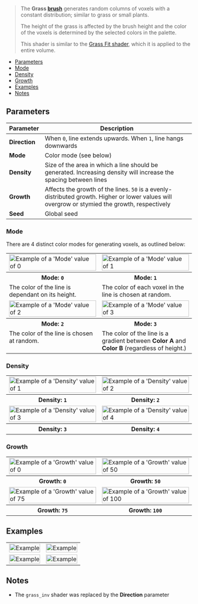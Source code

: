 > The **Grass [brush](Brush-Shaders)** generates random columns of voxels with a constant distribution; similar to grass or small plants.
>
>  The height of the grass is affected by the brush height and the color of the voxels is determined by the selected colors in the palette.
>
> This shader is similar to the [Grass Fit shader](Grass-Brush), which it is applied to the entire volume.

<!-- TOC -->
- [Parameters](#parameters)
- [Mode](#mode)
- [Density](#density)
- [Growth](#growth)
- [Examples](#examples)
- [Notes](#notes)

## Parameters

Parameter | Description
--------- | -----------
**Direction** | When `0`, line extends upwards. When `1`, line hangs downwards
**Mode** | Color mode (see below)
**Density** | Size of the area in which a line should be generated. Increasing density will increase the spacing between lines
**Growth** | Affects the growth of the lines. `50` is a evenly-distributed growth. Higher or lower values will overgrow or stymied the growth, respectively
**Seed** | Global seed

### Mode

There are 4 distinct color modes for generating voxels, as outlined below:

<!-- SAMPLE grass modes 2 -->
<table>
	<tr>
		<td width="50%"><img width="100%" src="https://s3.amazonaws.com/misc.lachlanmcdonald.com/magicavoxel-shaders/0.10.3/grass_mode0.png" alt="Example of a 'Mode' value of 0"></td>
		<td width="50%"><img width="100%" src="https://s3.amazonaws.com/misc.lachlanmcdonald.com/magicavoxel-shaders/0.10.3/grass_mode1.png" alt="Example of a 'Mode' value of 1"></td>
	</tr>
	<tr>
		<th>Mode: <code>0</code></th>
		<th>Mode: <code>1</code></th>
	</tr>
	<tr>
		<td valign="top">The color of the line is dependant on its height.</td>
		<td valign="top">The color of each voxel in the line is chosen at random.</td>
	</tr>
	<tr>
		<td width="50%"><img width="100%" src="https://s3.amazonaws.com/misc.lachlanmcdonald.com/magicavoxel-shaders/0.10.3/grass_mode2.png" alt="Example of a 'Mode' value of 2"></td>
		<td width="50%"><img width="100%" src="https://s3.amazonaws.com/misc.lachlanmcdonald.com/magicavoxel-shaders/0.10.3/grass_mode3.png" alt="Example of a 'Mode' value of 3"></td>
	</tr>
	<tr>
		<th>Mode: <code>2</code></th>
		<th>Mode: <code>3</code></th>
	</tr>
	<tr>
		<td valign="top">The color of the line is chosen at random.</td>
		<td valign="top">The color of the line is a gradient between <strong>Color A</strong> and<strong> Color B</strong> (regardless of height.)</td>
	</tr>
</table>
<!-- END -->

### Density

<!-- SAMPLE grass density 2 -->
<table>
	<tr>
		<td width="50%"><img width="100%" src="https://s3.amazonaws.com/misc.lachlanmcdonald.com/magicavoxel-shaders/0.10.3/grass_density1.png" alt="Example of a 'Density' value of 1"></td>
		<td width="50%"><img width="100%" src="https://s3.amazonaws.com/misc.lachlanmcdonald.com/magicavoxel-shaders/0.10.3/grass_density2.png" alt="Example of a 'Density' value of 2"></td>
	</tr>
	<tr>
		<th>Density: <code>1</code></th>
		<th>Density: <code>2</code></th>
	</tr>
	<tr>
		<td width="50%"><img width="100%" src="https://s3.amazonaws.com/misc.lachlanmcdonald.com/magicavoxel-shaders/0.10.3/grass_density3.png" alt="Example of a 'Density' value of 3"></td>
		<td width="50%"><img width="100%" src="https://s3.amazonaws.com/misc.lachlanmcdonald.com/magicavoxel-shaders/0.10.3/grass_density4.png" alt="Example of a 'Density' value of 4"></td>
	</tr>
	<tr>
		<th>Density: <code>3</code></th>
		<th>Density: <code>4</code></th>
	</tr>
</table>
<!-- END -->

### Growth

<!-- SAMPLE grass growth 2 -->
<table>
	<tr>
		<td width="50%"><img width="100%" src="https://s3.amazonaws.com/misc.lachlanmcdonald.com/magicavoxel-shaders/0.10.3/grass_growth000.png" alt="Example of a 'Growth' value of 0"></td>
		<td width="50%"><img width="100%" src="https://s3.amazonaws.com/misc.lachlanmcdonald.com/magicavoxel-shaders/0.10.3/grass_growth050.png" alt="Example of a 'Growth' value of 50"></td>
	</tr>
	<tr>
		<th>Growth: <code>0</code></th>
		<th>Growth: <code>50</code></th>
	</tr>
	<tr>
		<td width="50%"><img width="100%" src="https://s3.amazonaws.com/misc.lachlanmcdonald.com/magicavoxel-shaders/0.10.3/grass_growth075.png" alt="Example of a 'Growth' value of 75"></td>
		<td width="50%"><img width="100%" src="https://s3.amazonaws.com/misc.lachlanmcdonald.com/magicavoxel-shaders/0.10.3/grass_growth100.png" alt="Example of a 'Growth' value of 100"></td>
	</tr>
	<tr>
		<th>Growth: <code>75</code></th>
		<th>Growth: <code>100</code></th>
	</tr>
</table>
<!-- END -->

## Examples

<!-- SAMPLE grass examples 2 -->
<table>
	<tr>
		<td width="50%"><img width="100%" src="https://s3.amazonaws.com/misc.lachlanmcdonald.com/magicavoxel-shaders/0.10.3/grass_example0.png" alt="Example"></td>
		<td width="50%"><img width="100%" src="https://s3.amazonaws.com/misc.lachlanmcdonald.com/magicavoxel-shaders/0.10.3/grass_example1.png" alt="Example"></td>
	</tr>
	<tr>
		<td width="50%"><img width="100%" src="https://s3.amazonaws.com/misc.lachlanmcdonald.com/magicavoxel-shaders/0.10.3/grass_example2.png" alt="Example"></td>
		<td width="50%"><img width="100%" src="https://s3.amazonaws.com/misc.lachlanmcdonald.com/magicavoxel-shaders/0.10.3/grass_example3.png" alt="Example"></td>
	</tr>
</table>
<!-- END -->

## Notes

- The `grass_inv` shader was replaced by the **Direction** parameter
